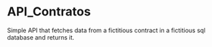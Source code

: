# API_Contratos
Simple API that fetches data from a fictitious contract in a fictitious sql database and returns it.
